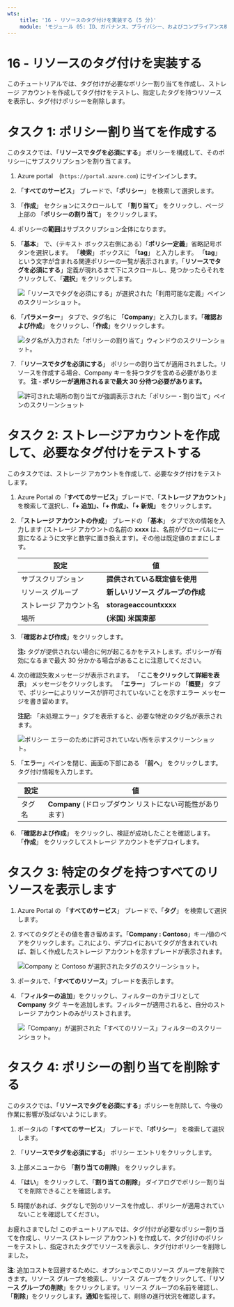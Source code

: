 ```yaml
---
wts:
    title: '16 - リソースのタグ付けを実装する (5 分)'
    module: 'モジュール 05: ID、ガバナンス、プライバシー、およびコンプライアンス機能に関する説明'
---
```

# 16 - リソースのタグ付けを実装する

このチュートリアルでは、タグ付けが必要なポリシー割り当てを作成し、ストレージ アカウントを作成してタグ付けをテストし、指定したタグを持つリソースを表示し、タグ付けポリシーを削除します。

# タスク 1: ポリシー割り当てを作成する 

このタスクでは、「**リソースでタグを必須にする**」 ポリシーを構成して、そのポリシーにサブスクリプションを割り当てます。 

1. Azure portal　(`https://portal.azure.com`) にサインインします。

2. 「**すべてのサービス**」 ブレードで、「**ポリシー**」 を検索して選択します。

3. 「**作成**」 セクションにスクロールして 「**割り当て**」 をクリックし、ページ上部の 「**ポリシーの割り当て**」 をクリックします。

4. ポリシーの**範囲**はサブスクリプション全体になります。 

5. 「**基本**」 で、（テキスト ボックス右側にある）「**ポリシー定義**」省略記号ボタンを選択します。 「**検索**」 ボックスに 「**tag**」 と入力します。 「**tag**」 という文字が含まれる関連ポリシーの一覧が表示されます。「**リソースでタグを必須にする**」定義が現れるまで下にスクロールし、見つかったらそれをクリックして、「**選択**」をクリックします。

   ![「リソースでタグを必須にする」が選択された「利用可能な定義」ペインのスクリーンショット。](../images/1701.png)
   
6. 「**パラメーター**」 タブで、タグ名に 「**Company**」と入力します。「**確認および作成**」 をクリックし、「**作成**」をクリックします。

    ![タグ名が入力された「ポリシーの割り当て」ウィンドウのスクリーンショット。](../images/1702.png)

7. 「**リソースでタグを必須にする**」 ポリシーの割り当てが適用されました。リソースを作成する場合、Company キーを持つタグを含める必要があります。
   **注 - ポリシーが適用されるまで最大 30 分待つ必要があります。** 

   ![許可された場所の割り当てが強調表示された「ポリシー - 割り当て」ペインのスクリーンショット](../images/1703.png)

# タスク 2: ストレージアカウントを作成して、必要なタグ付けをテストする

このタスクでは、ストレージ アカウントを作成して、必要なタグ付けをテストします。 

1. Azure Portal の「**すべてのサービス**」ブレードで、「**ストレージ アカウント**」を検索して選択し、**「+ 追加」、「+ 作成」、「+ 新規」** をクリックします。

2. 「**ストレージ アカウントの作成**」 ブレードの 「**基本**」 タブで次の情報を入力します (ストレージ アカウントの名前の **xxxx** は、名前がグローバルに一意になるように文字と数字に置き換えます)。その他は既定値のままにします。

    | 設定 | 値 | 
    | --- | --- |
    | サブスクリプション | **提供されている既定値を使用** |
    | リソース グループ | **新しいリソース グループの作成** |
    | ストレージ アカウント名 | **storageaccountxxxx** |
    | 場所 | **(米国) 米国東部** |

3. 「**確認および作成**」をクリックします。 

    **注:** タグが提供されない場合に何が起こるかをテストします。ポリシーが有効になるまで最大 30 分かかる場合があることに注意してください。

4. 次の確認失敗メッセージが表示されます。 「**ここをクリックして詳細を表示**」 メッセージをクリックします。 「**エラー**」 ブレードの 「**概要**」 タブで、ポリシーによりリソースが許可されていないことを示すエラー メッセージを書き留めます。

    **注記:** 「未処理エラー」タブを表示すると、必要な特定のタグ名が表示されます。 

    ![ポリシー エラーのために許可されていない所を示すスクリーンショット。](../images/1704.png)


5. 「**エラー**」ペインを閉じ、画面の下部にある 「**前へ**」 をクリックします。タグ付け情報を入力します。 

    | 設定 | 値 | 
    | --- | --- |
    | タグ名 | **Company** (ドロップダウン リストにない可能性があります) |

6. 「**確認および作成**」 をクリックし、検証が成功したことを確認します。 「**作成**」 をクリックしてストレージ アカウントをデプロイします。 

# タスク 3: 特定のタグを持つすべてのリソースを表示します

1. Azure Portal の 「**すべてのサービス**」 ブレードで、「**タグ**」 を検索して選択します。

2. すべてのタグとその値を書き留めます。「**Company : Contoso**」キー/値のペアをクリックします。これにより、デプロイにおいてタグが含まれていれば、新しく作成したストレージ アカウントを示すブレードが表示されます。 

   ![Company と Contoso が選択されたタグのスクリーンショット。](../images/1705.png)

3. ポータルで、「**すべてのリソース**」ブレードを表示します。

4. 「**フィルターの追加**」をクリックし、フィルターのカテゴリとして **Company** タグ キーを追加します。フィルターが適用されると、自分のストレージ アカウントのみがリストされます。

    ![「Company」が選択された「すべてのリソース」フィルターのスクリーンショット。](../images/1706.png)

# タスク 4: ポリシーの割り当てを削除する

このタスクでは、「**リソースでタグを必須にする**」ポリシーを削除して、今後の作業に影響が及ばないようにします。 

1. ポータルの「**すべてのサービス**」 ブレードで、「**ポリシー**」 を検索して選択します。

2. 「**リソースでタグを必須にする**」 ポリシー エントリをクリックします。

3. 上部メニューから 「**割り当ての削除**」 をクリックします。

4. 「**はい**」 をクリックして、「**割り当ての削除**」 ダイアログでポリシー割り当てを削除できることを確認します。

5. 時間があれば、タグなしで別のリソースを作成し、ポリシーが適用されていないことを確認してください。

お疲れさまでした! このチュートリアルでは、タグ付けが必要なポリシー割り当てを作成し、リソース (ストレージ アカウント) を作成して、タグ付けのポリシーをテストし、指定されたタグでリソースを表示し、タグ付けポリシーを削除しました。


**注**: 追加コストを回避するために、オプションでこのリソース グループを削除できます。リソース グループを検索し、リソース グループをクリックして、「**リソース グループの削除**」をクリックします。リソース グループの名前を確認し、「**削除**」をクリックします。**通知**を監視して、削除の進行状況を確認します。

